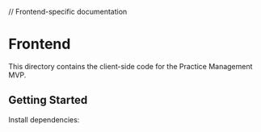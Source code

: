 // Frontend-specific documentation

# Frontend

This directory contains the client-side code for the Practice Management MVP.

## Getting Started

Install dependencies: